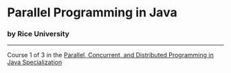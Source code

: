 # Parallel Programming in Java
### by Rice University

---

Course 1 of 3 in the [Parallel, Concurrent, and Distributed Programming in Java Specialization](https://www.coursera.org/specializations/pcdp) 
